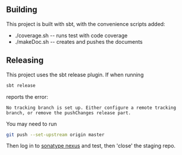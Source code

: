 ## Building

This project is built with sbt, with the convenience scripts added:

 * ./coverage.sh -- runs test with code coverage
 * ./makeDoc.sh -- creates and pushes the documents

## Releasing

This project uses the sbt release plugin. If when running
```scala
sbt release
```

reports the error:
```
No tracking branch is set up. Either configure a remote tracking branch, or remove the pushChanges release part.
``` 

You may need to run 
```bash
git push --set-upstream origin master
```

Then log in to [sonatype nexus](https://oss.sonatype.org/#stagingRepositories) and test, then 'close' the staging repo.
